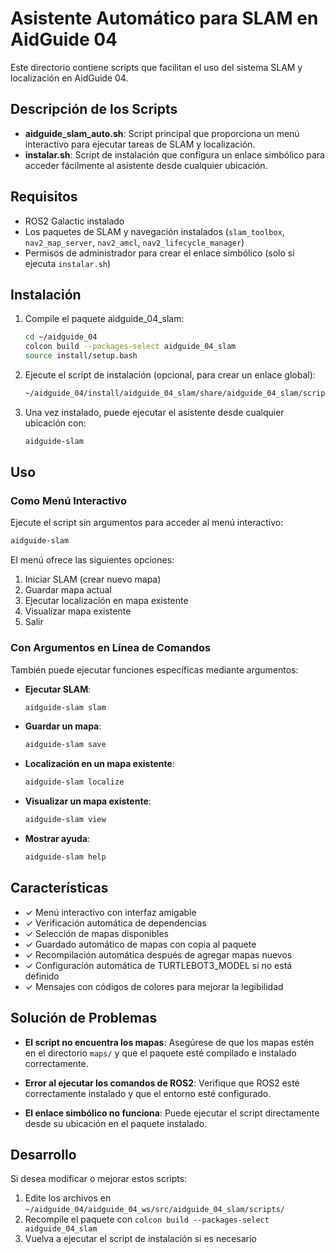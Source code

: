 # Asistente Automático para SLAM en AidGuide 04

Este directorio contiene scripts que facilitan el uso del sistema SLAM y localización en AidGuide 04.

## Descripción de los Scripts

- **aidguide_slam_auto.sh**: Script principal que proporciona un menú interactivo para ejecutar tareas de SLAM y localización.
- **instalar.sh**: Script de instalación que configura un enlace simbólico para acceder fácilmente al asistente desde cualquier ubicación.

## Requisitos

- ROS2 Galactic instalado
- Los paquetes de SLAM y navegación instalados (`slam_toolbox`, `nav2_map_server`, `nav2_amcl`, `nav2_lifecycle_manager`)
- Permisos de administrador para crear el enlace simbólico (solo si ejecuta `instalar.sh`)

## Instalación

1. Compile el paquete aidguide_04_slam:
   ```bash
   cd ~/aidguide_04
   colcon build --packages-select aidguide_04_slam
   source install/setup.bash
   ```

2. Ejecute el script de instalación (opcional, para crear un enlace global):
   ```bash
   ~/aidguide_04/install/aidguide_04_slam/share/aidguide_04_slam/scripts/instalar.sh
   ```

3. Una vez instalado, puede ejecutar el asistente desde cualquier ubicación con:
   ```bash
   aidguide-slam
   ```

## Uso

### Como Menú Interactivo

Ejecute el script sin argumentos para acceder al menú interactivo:
```bash
aidguide-slam
```

El menú ofrece las siguientes opciones:
1. Iniciar SLAM (crear nuevo mapa)
2. Guardar mapa actual
3. Ejecutar localización en mapa existente
4. Visualizar mapa existente
0. Salir

### Con Argumentos en Línea de Comandos

También puede ejecutar funciones específicas mediante argumentos:

- **Ejecutar SLAM**:
  ```bash
  aidguide-slam slam
  ```

- **Guardar un mapa**:
  ```bash
  aidguide-slam save
  ```

- **Localización en un mapa existente**:
  ```bash
  aidguide-slam localize
  ```

- **Visualizar un mapa existente**:
  ```bash
  aidguide-slam view
  ```

- **Mostrar ayuda**:
  ```bash
  aidguide-slam help
  ```

## Características

- ✓ Menú interactivo con interfaz amigable
- ✓ Verificación automática de dependencias
- ✓ Selección de mapas disponibles
- ✓ Guardado automático de mapas con copia al paquete
- ✓ Recompilación automática después de agregar mapas nuevos
- ✓ Configuración automática de TURTLEBOT3_MODEL si no está definido
- ✓ Mensajes con códigos de colores para mejorar la legibilidad

## Solución de Problemas

- **El script no encuentra los mapas**: Asegúrese de que los mapas estén en el directorio `maps/` y que el paquete esté compilado e instalado correctamente.

- **Error al ejecutar los comandos de ROS2**: Verifique que ROS2 esté correctamente instalado y que el entorno esté configurado.

- **El enlace simbólico no funciona**: Puede ejecutar el script directamente desde su ubicación en el paquete instalado.

## Desarrollo

Si desea modificar o mejorar estos scripts:

1. Edite los archivos en `~/aidguide_04/aidguide_04_ws/src/aidguide_04_slam/scripts/`
2. Recompile el paquete con `colcon build --packages-select aidguide_04_slam`
3. Vuelva a ejecutar el script de instalación si es necesario 